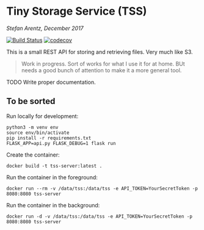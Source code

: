 # Tiny Storage Service (TSS)

*Stefan Arentz, December 2017*

[![Build Status](https://travis-ci.org/st3fan/tss-server.svg?branch=master)](https://travis-ci.org/st3fan/tss-server) [![codecov](https://codecov.io/gh/st3fan/tss-server/branch/master/graph/badge.svg)](https://codecov.io/gh/st3fan/tss-server)

This is a small REST API for storing and retrieving files. Very much like S3.

> Work in progress. Sort of works for what I use it for at home. BUt needs a good bunch of attention to make it a more general tool.

TODO Write proper documentation.

## To be sorted

Run locally for development:

```
python3 -m venv env
source env/bin/activate
pip install -r requirements.txt
FLASK_APP=api.py FLASK_DEBUG=1 flask run
```

Create the container:

```
docker build -t tss-server:latest .
```

Run the container in the foreground:

```
docker run --rm -v /data/tss:/data/tss -e API_TOKEN=YourSecretToken -p 8080:8080 tss-server
```

Run the container in the background:

```
docker run -d -v /data/tss:/data/tss -e API_TOKEN=YourSecretToken -p 8080:8080 tss-server
```
